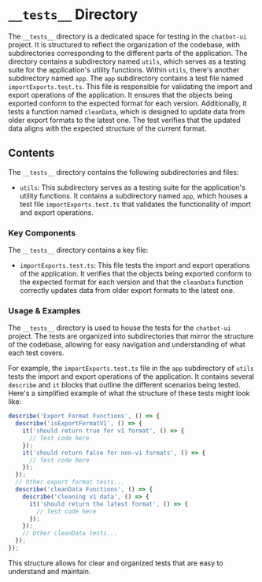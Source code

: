 
# `__tests__` Directory

The `__tests__` directory is a dedicated space for testing in the `chatbot-ui` project. It is structured to reflect the organization of the codebase, with subdirectories corresponding to the different parts of the application. The directory contains a subdirectory named `utils`, which serves as a testing suite for the application's utility functions. Within `utils`, there's another subdirectory named `app`. The `app` subdirectory contains a test file named `importExports.test.ts`. This file is responsible for validating the import and export operations of the application. It ensures that the objects being exported conform to the expected format for each version. Additionally, it tests a function named `cleanData`, which is designed to update data from older export formats to the latest one. The test verifies that the updated data aligns with the expected structure of the current format.

## Contents

The `__tests__` directory contains the following subdirectories and files:

- `utils`: This subdirectory serves as a testing suite for the application's utility functions. It contains a subdirectory named `app`, which houses a test file `importExports.test.ts` that validates the functionality of import and export operations.

### Key Components

The `__tests__` directory contains a key file:

- `importExports.test.ts`: This file tests the import and export operations of the application. It verifies that the objects being exported conform to the expected format for each version and that the `cleanData` function correctly updates data from older export formats to the latest one.

### Usage & Examples

The `__tests__` directory is used to house the tests for the `chatbot-ui` project. The tests are organized into subdirectories that mirror the structure of the codebase, allowing for easy navigation and understanding of what each test covers.

For example, the `importExports.test.ts` file in the `app` subdirectory of `utils` tests the import and export operations of the application. It contains several `describe` and `it` blocks that outline the different scenarios being tested. Here's a simplified example of what the structure of these tests might look like:

```typescript
describe('Export Format Functions', () => {
  describe('isExportFormatV1', () => {
    it('should return true for v1 format', () => {
      // Test code here
    });
    it('should return false for non-v1 formats', () => {
      // Test code here
    });
  });
  // Other export format tests...
  describe('cleanData Functions', () => {
    describe('cleaning v1 data', () => {
      it('should return the latest format', () => {
        // Test code here
      });
    });
    // Other cleanData tests...
  });
});
```

This structure allows for clear and organized tests that are easy to understand and maintain.
